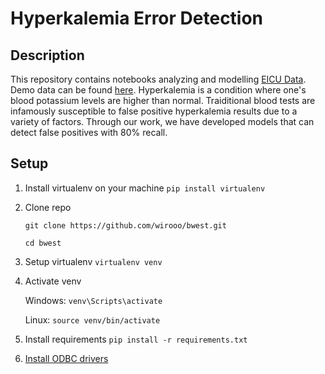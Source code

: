 # Hyperkalemia Error Detection

## Description
This repository contains notebooks analyzing and modelling [EICU Data](https://eicu-crd.mit.edu/). Demo data can be found [here](https://physionet.org/content/eicu-crd-demo/2.0/). Hyperkalemia is a condition where one's blood potassium levels are higher than normal. Traiditional blood tests are infamously susceptible to false positive hyperkalemia results due to a variety of factors. Through our work, we have developed models that can detect false positives with 80% recall.


## Setup
1. Install virtualenv on your machine
```pip install virtualenv```

2. Clone repo

    ```git clone https://github.com/wirooo/bwest.git```
    
    ```cd bwest```

3. Setup virtualenv 
```virtualenv venv```

4. Activate venv

    Windows:
    ```venv\Scripts\activate```

    Linux:
    ```source venv/bin/activate```

5. Install requirements
```pip install -r requirements.txt```

6. [Install ODBC drivers](https://docs.microsoft.com/en-us/sql/connect/odbc/download-odbc-driver-for-sql-server?view=sql-server-ver15)
